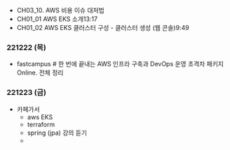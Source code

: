 - CH03_10. AWS 비용 이슈 대처법
- CH01_01 AWS EKS 소개13:17
- CH01_02 AWS EKS 클러스터 구성 - 클러스터 생성 (웹 콘솔)9:49

### 221222 (목)
- fastcampus # 한 번에 끝내는 AWS 인프라 구축과 DevOps 운영 초격차 패키지 Online. 전체 정리

### 221223 (금)
- 카페가서 
	- aws EKS
	- terraform
	- spring (jpa) 강의 듣기
	- 
<!--stackedit_data:
eyJoaXN0b3J5IjpbLTIxMjM4NzY2MzhdfQ==
-->